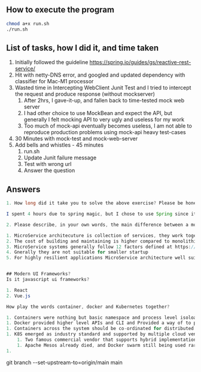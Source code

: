 ## How to execute the program

```bash
chmod a+x run.sh
./run.sh 
```

## List of tasks, how I did it, and time taken

1. Initially followed the guideline https://spring.io/guides/gs/reactive-rest-service/
2. Hit with netty-DNS error, and googled and updated dependency with classifier for Mac-M1 processor
3. Wasted time in Intercepting WebClient Junit Test and I tried to intercept the request and produce response (without mockserver)
   1. After 2hrs, I gave-it-up, and fallen back to time-tested mock web server
   2. I had other choice to use MockBean and expect the API, but generally I felt mocking API to very ugly and useless for my work
   3. Too much of mock-api eventually becomes useless, I am not able to reproduce production problems using mock-api heavy test-cases
4. 30 Minutes with mock-test  and mock-web-server
5. Add bells and whistles - 45 minutes
   1. run.sh
   2. Update Junit failure  message
   3. Test with wrong url
   4. Answer the question

## Answers

```java
1. How long did it take you to solve the above exercise? Please be honest, we evaluate your answer to this question based on your experience.

I spent 4 hours due to spring magic, but I chose to use Spring since it would be useful to me in another task at office. I couldn't use the UserClient itself Main as well a class under test

2. Please describe, in your own words, the main difference between a monolithic system and a microservice architecture.

1. MicroService architecuture is collection of services, they work together and should be fault taulerent.
2. The cost of building and maintaining is higher compared to monolithic systems, Hence requires lots are consideration before choosing MicroService architecture
3. MicroService systems generally follow 12 factors defined at https://12factor.net/ 
4. Gnerally they are not suitable for smaller startup
5. For highly resilient applications MicroService architecture well suited 


## Modern UI Frameworks?
Is it javascript ui frameworks?

1. React
2. Vue.js

How play the words container, docker and Kubernetes together?

1. Containers were nothing but basic namespace and process level isoloation in Linux, it was initially implemented using c-groups by google
1. Docker provided higher level APIs and CLI and Provided a way of to pack everything required to run a process, later many other implementation were introduced, Now containers were standardized and supported by default in Linux
1. Containers across the system should be co-ordinated for distributed systems, despite there were docker-swarm, mesos and kubernetes were competing in this space
1. K8S emerged as industry standard and supported by multiple cloud vendors. 
    1. Two famous commercial vendor that supports hybrid implementations are RedHat OpenShift and Pivotal CloudFoundry
    1. Apache Mesos already died, and Docker swarm still being used rarely for local development setups
1. 


```
git branch --set-upstream-to=origin/main main

